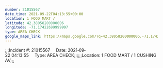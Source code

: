 ```yaml
---
number: 21015567
date_time: 2021-09-22T04:13:55+00:00
location: 1 FOOD MART / 
latitude: 42.38058200000006
longitude: -71.17422699999997
type: AREA CHECK
google_maps_link: https://maps.google.com/?q=42.38058200000006,-71.17422699999997
---
```


;;;Incident #: 21015567     Date: 2021‐09‐22 04:13:55     Type: AREA CHECK;;;;;;Location: 1 FOOD MART / 1 CUSHING AV;;;
